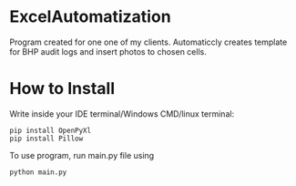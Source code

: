# ExcelAutomatization

Program created for one one of my clients. Automaticcly creates template for BHP audit logs and insert photos to chosen cells.

# How to Install
Write inside your IDE terminal/Windows CMD/linux terminal:
```
pip install OpenPyXl
pip install Pillow
```
To use program, run main.py file using 
```
python main.py
```
